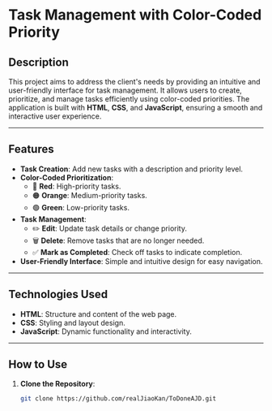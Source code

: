 # Task Management with Color-Coded Priority

## Description

This project aims to address the client's needs by providing an intuitive and user-friendly interface for task management. It allows users to create, prioritize, and manage tasks efficiently using color-coded priorities. The application is built with **HTML**, **CSS**, and **JavaScript**, ensuring a smooth and interactive user experience.

---

## Features

- **Task Creation**: Add new tasks with a description and priority level.
- **Color-Coded Prioritization**:
  - 🔴 **Red**: High-priority tasks.
  - 🟠 **Orange**: Medium-priority tasks.
  - 🟢 **Green**: Low-priority tasks.
- **Task Management**:
  - ✏️ **Edit**: Update task details or change priority.
  - 🗑️ **Delete**: Remove tasks that are no longer needed.
  - ✅ **Mark as Completed**: Check off tasks to indicate completion.
- **User-Friendly Interface**: Simple and intuitive design for easy navigation.

---

## Technologies Used

- **HTML**: Structure and content of the web page.
- **CSS**: Styling and layout design.
- **JavaScript**: Dynamic functionality and interactivity.

---

## How to Use

1. **Clone the Repository**:

   ```bash
   git clone https://github.com/realJiaoKan/ToDoneAJD.git
